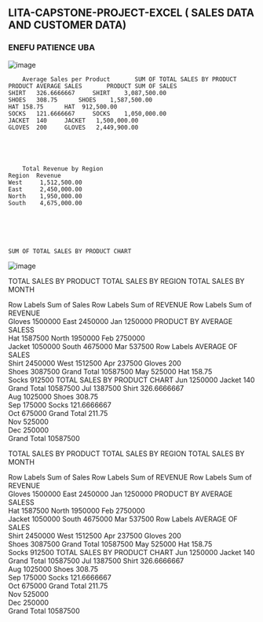 

## LITA-CAPSTONE-PROJECT-EXCEL ( SALES DATA AND CUSTOMER DATA)
### ENEFU PATIENCE UBA

![image](https://github.com/user-attachments/assets/4e009fe6-f642-4e78-83b7-3bdd8d95f474)

					
		Average Sales per Product		SUM OF TOTAL SALES BY PRODUCT	
	PRODUCT	AVERAGE SALES		PRODUCT	SUM OF SALES
	SHIRT	326.6666667		SHIRT	 3,087,500.00 
	SHOES 	308.75		SHOES 	 1,587,500.00 
	HAT	158.75		HAT	 912,500.00 
	SOCKS	121.6666667		SOCKS	 1,050,000.00 
	JACKET	140		JACKET	 1,500,000.00 
	GLOVES	200		GLOVES	 2,449,900.00 
					
					
					
					
					
		Total Revenue by Region			
	Region	Revenue			
	West	 1,512,500.00 			
	East	 2,450,000.00 			
	North	 1,950,000.00 			
	South	 4,675,000.00 			
					
					
					
					
					
					
	SUM OF TOTAL SALES BY PRODUCT CHART				
					
					
					
					
					
					
					
					
					
					
					
					
					
					
					
					
					
					
![image](https://github.com/user-attachments/assets/67606228-4bda-4fdc-af44-1935ba1cd2d2)

														
					
														
														
														
														
														
														
														
														
														
														
														
														
														
														
														
														
														
														
														
														
														
														
														
														
														
														
														
														
														
														
														
														
														
														
														
														
														
														
														
														
														
														
														
														
														
														
														
														
														
														
														
														
														
														
														
														
														
														
														
														
														
														
TOTAL SALES BY PRODUCT					TOTAL SALES BY REGION			TOTAL SALES BY MONTH						
														
Row Labels	Sum of Sales				Row Labels	Sum of REVENUE		Row Labels	Sum of REVENUE					
Gloves	1500000				East	2450000		Jan	1250000		PRODUCT BY AVERAGE SALESS			
Hat	1587500				North	1950000		Feb	2750000					
Jacket	1050000				South	4675000		Mar	537500		Row Labels	AVERAGE OF SALES		
Shirt	2450000				West	1512500		Apr	237500		Gloves	200		
Shoes	3087500				Grand Total	10587500		May	525000		Hat	158.75		
Socks	912500		TOTAL SALES BY PRODUCT CHART					Jun	1250000		Jacket	140		
Grand Total	10587500							Jul	1387500		Shirt	326.6666667		
								Aug	1025000		Shoes	308.75		
								Sep	175000		Socks	121.6666667		
								Oct	675000		Grand Total	211.75		
								Nov	525000					
								Dec	250000					
								Grand Total	10587500					
														
														
														
														
														
														
														
														
														
														
														
														
														
														
														
														
														
														
														
														
														
														
														
														
														
														
														
														
														
														
														
														
														
														
														
														
														
														
														
														
														
														
														
														
														
														
														
														
														
														
														
														
														
														
														
														
														
														
														
														
														
														
TOTAL SALES BY PRODUCT					TOTAL SALES BY REGION			TOTAL SALES BY MONTH						
														
Row Labels	Sum of Sales				Row Labels	Sum of REVENUE		Row Labels	Sum of REVENUE					
Gloves	1500000				East	2450000		Jan	1250000		PRODUCT BY AVERAGE SALESS			
Hat	1587500				North	1950000		Feb	2750000					
Jacket	1050000				South	4675000		Mar	537500		Row Labels	AVERAGE OF SALES		
Shirt	2450000				West	1512500		Apr	237500		Gloves	200		
Shoes	3087500				Grand Total	10587500		May	525000		Hat	158.75		
Socks	912500		TOTAL SALES BY PRODUCT CHART					Jun	1250000		Jacket	140		
Grand Total	10587500							Jul	1387500		Shirt	326.6666667		
								Aug	1025000		Shoes	308.75		
								Sep	175000		Socks	121.6666667		
								Oct	675000		Grand Total	211.75		
								Nov	525000					
								Dec	250000					
								Grand Total	10587500					
														
														
														
														
														
														
														
														
														
														
														
														
														
														
														
														
														
														
														
														
														
														
														
														
														
														
														
														
														
														
														
														
														
														
														
														
														
														
														
														
														
														
														
														
														
														
														
														
														
														
														
														
														
														
														
														
														
														
														
														
														
